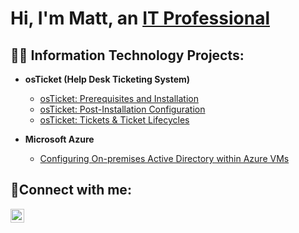 <h1>Hi, I'm Matt, an <a href="https://linkedin.com/in/mattrjones77">IT Professional</a></h1>

<h2>👨‍💻 Information Technology Projects:</h2>

- <b>osTicket (Help Desk Ticketing System)</b>
  - [osTicket: Prerequisites and Installation](https://github.com/mattrjones77/osticket-prereqs)
  - [osTicket: Post-Installation Configuration](https://github.com/mattrjones77/osticket-config)
  - [osTicket: Tickets & Ticket Lifecycles](https://github.com/mattrjones77/tickets-and-ticket-lifecycle)

- <b>Microsoft Azure</b>
  - [Configuring On-premises Active Directory within Azure VMs](https://github.com/mattrjones77/configure-ad)

<h2>🤳Connect with me:</h2>

[<img align="left" alt="Matt | LinkedIn" width="22px" src="https://cdn.jsdelivr.net/npm/simple-icons@v3/icons/linkedin.svg" />][linkedin]

[linkedin]: https://linkedin.com/in/mattrjones77
